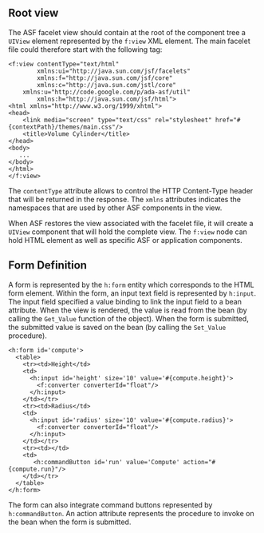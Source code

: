 ## Root view ##

The ASF facelet view should contain at the root of the component tree a `UIView` element represented by the `f:view` XML element.  The main facelet file could therefore start with the following tag:

```
<f:view contentType="text/html"
        xmlns:ui="http://java.sun.com/jsf/facelets"
        xmlns:f="http://java.sun.com/jsf/core"
        xmlns:c="http://java.sun.com/jstl/core"
	xmlns:u="http://code.google.com/p/ada-asf/util"
        xmlns:h="http://java.sun.com/jsf/html">
<html xmlns="http://www.w3.org/1999/xhtml">
<head>
    <link media="screen" type="text/css" rel="stylesheet" href="#{contextPath}/themes/main.css"/>
    <title>Volume Cylinder</title>
</head>
<body>
   ...
</body>
</html>
</f:view>
```

The `contentType` attribute allows to control the HTTP Content-Type header that will be returned in the response.  The `xmlns` attributes indicates the namespaces that are used by other ASF components in the view.

When ASF restores the view associated with the facelet file, it will create a `UIView` component that will hold the complete view.  The `f:view` node can hold HTML element as well as specific ASF or application components.

## Form Definition ##

A form is represented by the `h:form` entity which corresponds to the HTML form element.  Within the form, an input text field is represented by `h:input`. The input field specified a value binding to link the input field to a bean attribute.  When the view is rendered, the value is read from the bean (by calling the `Get_Value` function of the object).  When the form is submitted, the submitted value is saved on the bean (by calling the `Set_Value` procedure).

```
<h:form id='compute'>
  <table>
    <tr><td>Height</td>
    <td>
      <h:input id='height' size='10' value='#{compute.height}'>
        <f:converter converterId="float"/>
      </h:input>
    </td></tr>
    <tr><td>Radius</td>
    <td>
      <h:input id='radius' size='10' value='#{compute.radius}'>
        <f:converter converterId="float"/>
      </h:input>
    </td></tr>
    <tr><td></td>
    <td>
       <h:commandButton id='run' value='Compute' action="#{compute.run}"/>
    </td></tr>
  </table>
</h:form>
```

The form can also integrate command buttons represented by `h:commandButton`.  An action attribute represents the procedure to invoke on the bean when the form is submitted.
